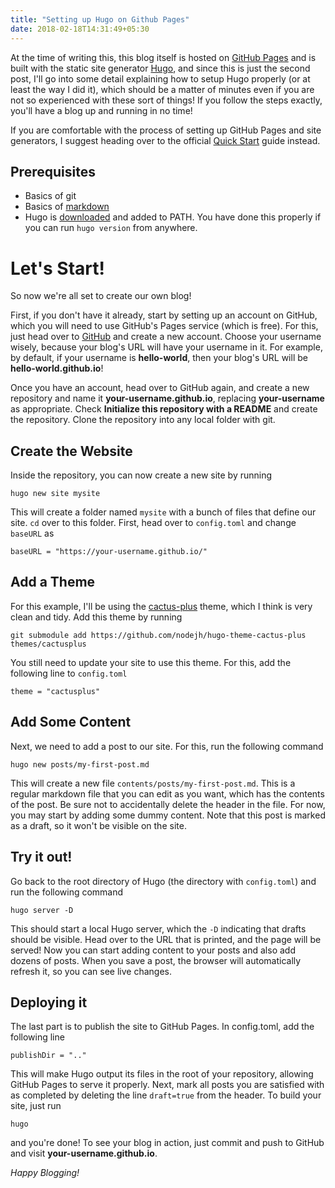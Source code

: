 ```yaml
---
title: "Setting up Hugo on Github Pages"
date: 2018-02-18T14:31:49+05:30
---
```


At the time of writing this, this blog itself is hosted on [GitHub Pages](http://github.io) and is built with the static site generator [Hugo](https://gohugo.io/), and since this is just the second post, I'll go into some detail explaining how to setup Hugo properly (or at least the way I did it), which should be a matter of minutes even if you are not so experienced with these sort of things! If you follow the steps exactly, you'll have a blog up and running in no time!

If you are comfortable with the process of setting up GitHub Pages and site generators, I suggest heading over to the official [Quick Start](https://gohugo.io/getting-started/quick-start/) guide instead.

## Prerequisites
- Basics of git
- Basics of [markdown](https://lifehacker.com/5943320/what-is-markdown-and-why-is-it-better-for-my-to-do-lists-and-notes)
- Hugo is [downloaded](https://gohugo.io/getting-started/installing) and added to PATH. You have done this properly if you can run `hugo version` from anywhere.

# Let's Start!
So now we're all set to create our own blog!

First, if you don't have it already, start by setting up an account on GitHub, which you will need to use GitHub's Pages service (which is free). For this, just head over to [GitHub](https://github.com) and create a new account. Choose your username wisely, because your blog's URL will have your username in it. For example, by default, if your username is **hello-world**, then your blog's URL will be **hello-world.github.io**!

Once you have an account, head over to GitHub again, and create a new repository and name it **your-username.github.io**, replacing **your-username** as appropriate. Check **Initialize this repository with a README** and create the repository. Clone the repository into any local folder with git.


## Create the Website
Inside the repository, you can now create a new site by running
```
hugo new site mysite
```

This will create a folder named `mysite` with a bunch of files that define our site. `cd` over to this folder.
First, head over to `config.toml` and change `baseURL` as
```
baseURL = "https://your-username.github.io/"
```

## Add a Theme
For this example, I'll be using the [cactus-plus](https://github.com/nodejh/hugo-theme-cactus-plus) theme, which I think is very clean and tidy. Add this theme by running
```
git submodule add https://github.com/nodejh/hugo-theme-cactus-plus themes/cactusplus
```

You still need to update your site to use this theme. For this, add the following line to `config.toml`
```
theme = "cactusplus"
```

## Add Some Content
Next, we need to add a post to our site. For this, run the following command
```
hugo new posts/my-first-post.md
```
This will create a new file `contents/posts/my-first-post.md`. This is a regular markdown file that you can edit as you want, which has the contents of the post. Be sure not to accidentally delete the header in the file. For now, you may start by adding some dummy content. Note that this post is marked as a draft, so it won't be visible on the site.

## Try it out!
Go back to the root directory of Hugo (the directory with `config.toml`) and run the following command
```
hugo server -D
```
This should start a local Hugo server, which the `-D` indicating that drafts should be visible. Head over to the URL that is printed, and the page will be served! Now you can start adding content to your posts and also add dozens of posts. When you save a post, the browser will automatically refresh it, so you can see live changes.

## Deploying it
The last part is to publish the site to GitHub Pages. In config.toml, add the following line
```
publishDir = ".."
```
This will make Hugo output its files in the root of your repository, allowing GitHub Pages to serve it properly. Next, mark all posts you are satisfied with as completed by deleting the line `draft=true` from the header. To build your site, just run
```
hugo
```
and you're done! To see your blog in action, just commit and push to GitHub and visit **your-username.github.io**.

*Happy Blogging!*